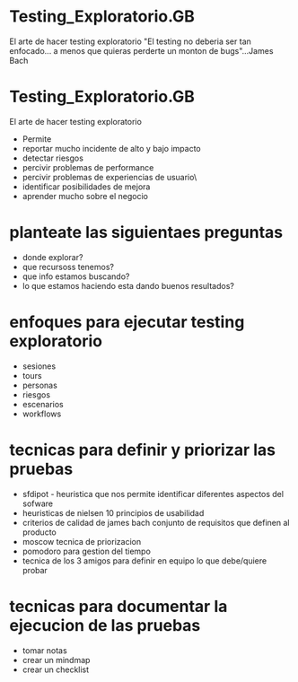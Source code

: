 # Testing_Exploratorio.__GB__
El arte de hacer testing exploratorio
"El testing no deberia ser tan enfocado... a menos que quieras perderte un monton de bugs"...James Bach

# Testing_Exploratorio.__GB__
El arte de hacer testing exploratorio
- Permite
- reportar mucho incidente de alto y bajo impacto
- detectar riesgos
- percivir problemas de performance
- percivir problemas de experiencias de usuario\
- identificar posibilidades de mejora
- aprender mucho sobre el negocio

# planteate las siguientaes preguntas
- donde explorar?
- que recursoss tenemos?
- que info estamos buscando?
- lo que estamos haciendo esta dando buenos resultados?

# enfoques para ejecutar testing exploratorio
- sesiones
- tours
- personas
- riesgos
- escenarios
- workflows

# tecnicas para definir y priorizar las pruebas
- sfdipot - heuristica que nos permite identificar diferentes aspectos del sofware
- heuristicas de nielsen 10 principios de usabilidad
- criterios de calidad de james bach conjunto de requisitos que definen al producto
- moscow tecnica de priorizacion
- pomodoro para gestion del tiempo
- tecnica de los 3 amigos para definir en equipo lo que debe/quiere probar

# tecnicas para documentar la ejecucion de las pruebas
- tomar notas
- crear un mindmap
- crear un checklist

